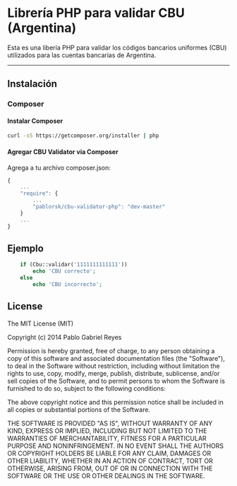 Librería PHP para validar CBU (Argentina)
=========================================

Esta es una libería PHP para validar los códigos bancarios uniformes (CBU) utilizados para las cuentas bancarias de Argentina.

-----------

## Instalación

### Composer

#### Instalar Composer

```bash
curl -sS https://getcomposer.org/installer | php
```

#### Agregar CBU Validator via Composer

Agrega a tu archivo composer.json:

```javascript
{
    ...
    "require": {
        ...
        "pablorsk/cbu-validator-php": "dev-master"
    }
    ...
}
```

## Ejemplo

```php
	if (Cbu::validar('1111111111111'))
		echo 'CBU correcto';
	else
		echo 'CBU incorrecto';
```

## License

The MIT License (MIT)

Copyright (c) 2014 Pablo Gabriel Reyes

Permission is hereby granted, free of charge, to any person obtaining a copy
of this software and associated documentation files (the "Software"), to deal
in the Software without restriction, including without limitation the rights
to use, copy, modify, merge, publish, distribute, sublicense, and/or sell
copies of the Software, and to permit persons to whom the Software is
furnished to do so, subject to the following conditions:

The above copyright notice and this permission notice shall be included in all
copies or substantial portions of the Software.

THE SOFTWARE IS PROVIDED "AS IS", WITHOUT WARRANTY OF ANY KIND, EXPRESS OR
IMPLIED, INCLUDING BUT NOT LIMITED TO THE WARRANTIES OF MERCHANTABILITY,
FITNESS FOR A PARTICULAR PURPOSE AND NONINFRINGEMENT. IN NO EVENT SHALL THE
AUTHORS OR COPYRIGHT HOLDERS BE LIABLE FOR ANY CLAIM, DAMAGES OR OTHER
LIABILITY, WHETHER IN AN ACTION OF CONTRACT, TORT OR OTHERWISE, ARISING FROM,
OUT OF OR IN CONNECTION WITH THE SOFTWARE OR THE USE OR OTHER DEALINGS IN THE
SOFTWARE.